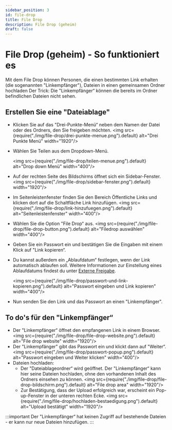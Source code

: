 ```yaml
---
sidebar_position: 3
id: file-drop
title: File Drop
description: File Drop (geheim)
draft: false
---
```


# File Drop (geheim) - So funktioniert es

Mit dem File Drop können Personen, die einen bestimmten Link erhalten (die sogenannten "Linkempfänger"), Dateien in einen gemeinsamen Ordner hochladen
Der Trick: Die "Linkempfänger“ können die bereits im Ordner befindlichen Dateien nicht sehen.

## Erstellen Sie eine "Dateiablage"

- Klicken Sie auf das "Drei-Punkte-Menü“ neben dem Namen der Datei oder des Ordners, den Sie freigeben möchten.
  <img src={require("./img/file-drop/drei-punkte-menue.png").default} alt="Drei Punkte Menü" width="1920"/>
- Wählen Sie Teilen aus dem Dropdown-Menü.

  <img src={require("./img/file-drop/teilen-menue.png").default} alt="Drop down Menü" width="400"/>

- Auf der rechten Seite des Bildschirms öffnet sich ein Sidebar-Fenster.
  <img src={require("./img/file-drop/sidebar-fenster.png").default} width="1920"/>
- Im Seitenleistenfenster finden Sie den Bereich Öffentliche Links und klicken dort auf die Schaltfläche Link hinzufügen.
  <img src={require("./img/file-drop/link-hinzufuegen.png").default} alt="Seitenleistenfenster" width="400"/>
- Wählen Sie die Option "File Drop“ aus.
  <img src={require("./img/file-drop/file-drop-button.png").default} alt="Filedrop auswählen" width="400"/>
- Geben Sie ein Passwort ein und bestätigen Sie die Eingaben mit einem Klick auf "Link kopieren“.
- Du kannst außerdem ein „Ablaufdatum“ festlegen, wenn der Link automatisch ablaufen soll. Weitere Informationen zur Einstellung eines Ablaufdatums findest du unter [Externe Freigabe](./external).

  <img src={require("./img/file-drop/passwort-und-link-kopieren.png").default} alt="Passwort eingeben und Link kopieren" width="400"/>

- Nun senden Sie den Link und das Passwort an einen "Linkempfänger".

## To do's für den "Linkempfänger“

- Der "Linkempfänger“ öffnet den empfangenen Link in einem Browser.
  <img src={require("./img/file-drop/file-drop-website.png").default} alt="File drop website" width="1920"/>
- Der "Linkempfänger" gibt das Passwort ein und klickt dann auf "Weiter“.
  <img src={require("./img/file-drop/passwort-popup.png").default} alt="Passwort eingeben und Weiter klicken" width="400"/>
- Dateien hochladen:
  - Der "Dateiablageordner“ wird geöffnet. Der "Linkempfänger“ kann hier seine Dateien hochladen, ohne den vorhandenen Inhalt des Ordners einsehen zu können.
    <img src={require("./img/file-drop/file-drop-bildschirm.png").default} alt="File drop area" width="1920"/>
  - Zur Bestätigung, dass der Upload erfolgreich war, erscheint ein Pop-up-Fenster in der unteren rechten Ecke.
    <img src={require("./img/file-drop/hochladen-bestaedigung.png").default} alt="Upload bestätigt" width="1920"/>

:::important
Der "Linkempfänger“ hat keinen Zugriff auf bestehende Dateien - er kann nur neue Dateien hinzufügen.
:::
